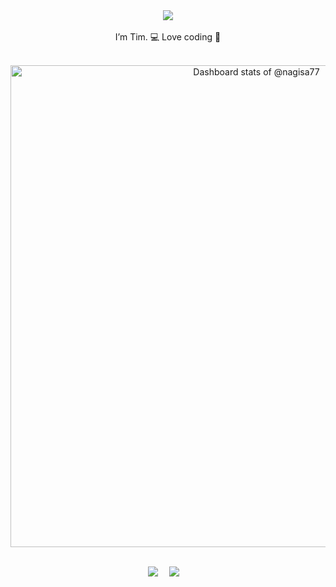 <div align="center">
  <!-- Made with [OSS Insight](https://ossinsight.io/) -->
  <picture>
    <source media="(prefers-color-scheme: dark)"
      srcset="https://github-readme-stats.vercel.app/api?username=nagisa77&show_icons=true&hide_title=true&icon_color=ff79c6&text_color=f8f8f2&bg_color=282a36" />
    <source media="(prefers-color-scheme: light)"
      srcset="https://github-readme-stats.vercel.app/api?username=nagisa77&show_icons=true&hide_title=true&icon_color=CE1D2D&text_color=718096&bg_color=ffffff" />
    <!-- 默认兜底（浅色） -->
    <img
      src="https://github-readme-stats.vercel.app/api?username=nagisa77&show_icons=true&hide_title=true&icon_color=CE1D2D&text_color=718096&bg_color=ffffff" />
  </picture>

  <!-- for beauty 留个空行好看点 -->
  <div>&nbsp;</div>

  <!-- 自我介绍 -->
  <div> I’m Tim. 💻 Love coding 🤟 </div>

  <!-- for beauty 留个空行好看点 -->
  <div>&nbsp;</div>

  <a href="https://next.ossinsight.io/widgets/official/compose-user-dashboard-stats?user_id=135014430" target="_blank"
    style="display: block" align="center">
    <picture>
      <source media="(prefers-color-scheme: dark)"
        srcset="https://next.ossinsight.io/widgets/official/compose-user-dashboard-stats/thumbnail.png?user_id=135014430&image_size=auto&color_scheme=dark"
        width="771" height="auto">
      <img alt="Dashboard stats of @nagisa77"
        src="https://next.ossinsight.io/widgets/official/compose-user-dashboard-stats/thumbnail.png?user_id=135014430&image_size=auto&color_scheme=light"
        width="771" height="auto">
    </picture>
  </a>

  <!-- Made with [OSS Insight](https://ossinsight.io/) -->

  <!-- for beauty 留个空行好看点 -->
  <div>&nbsp;</div>

  <!-- profile logo 个人资料徽标 -->
  <div>
    <a href="https://twitter.com/nagisa12321_"><img src="https://img.shields.io/badge/Twitter-推特-blue" /></a>&emsp;
    <a href="https://space.bilibili.com/162028484"><img
        src="https://img.shields.io/badge/Bilibili-B站-ff69b4" /></a>&emsp;
    <!-- visitor statistics logo 访问量统计徽标 -->
  </div>
</div>
